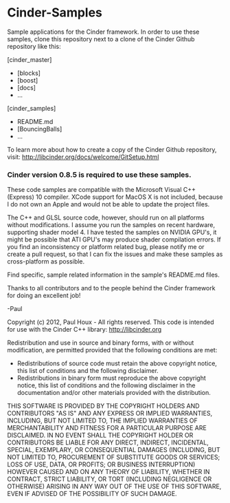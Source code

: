 Cinder-Samples
==============

Sample applications for the Cinder framework. In order to use these samples, clone this repository next to a clone of the Cinder Github repository like this:

[cinder_master]
* [blocks]
* [boost]
* [docs]
* ...

[cinder_samples]
* README.md
* [BouncingBalls]
* ...


To learn more about how to create a copy of the Cinder Github repository, visit: http://libcinder.org/docs/welcome/GitSetup.html 


### Cinder version 0.8.5 is required to use these samples.


These code samples are compatible with the Microsoft Visual C++ (Express) 10 compiler. XCode support for MacOS X is not included, because I do not own an Apple and would not be able to update the project files.

The C++ and GLSL source code, however, should run on all platforms without modifications. I assume you run the samples on recent hardware, supporting shader model 4. I have tested the samples on NVIDIA GPU's, it might be possible that ATI GPU's may produce shader compilation errors. If you find an inconsistency or platform related bug, please notify me or create a pull request, so that I can fix the issues and make these samples as cross-platform as possible. 

Find specific, sample related information in the sample's README.md files.

Thanks to all contributors and to the people behind the Cinder framework for doing an excellent job!

-Paul



Copyright (c) 2012, Paul Houx - All rights reserved. This code is intended for use with the Cinder C++ library: http://libcinder.org

Redistribution and use in source and binary forms, with or without modification, are permitted provided that the following conditions are met:

* Redistributions of source code must retain the above copyright notice, this list of conditions and the following disclaimer.
* Redistributions in binary form must reproduce the above copyright notice, this list of conditions and the following disclaimer in the documentation and/or other materials provided with the distribution.

THIS SOFTWARE IS PROVIDED BY THE COPYRIGHT HOLDERS AND CONTRIBUTORS "AS IS" AND ANY EXPRESS OR IMPLIED WARRANTIES, INCLUDING, BUT NOT LIMITED TO, THE IMPLIED WARRANTIES OF MERCHANTABILITY AND FITNESS FOR A PARTICULAR PURPOSE ARE DISCLAIMED. IN NO EVENT SHALL THE COPYRIGHT HOLDER OR CONTRIBUTORS BE LIABLE FOR ANY DIRECT, INDIRECT, INCIDENTAL, SPECIAL, EXEMPLARY, OR CONSEQUENTIAL DAMAGES (INCLUDING, BUT NOT LIMITED TO, PROCUREMENT OF SUBSTITUTE GOODS OR SERVICES; LOSS OF USE, DATA, OR PROFITS; OR BUSINESS INTERRUPTION) HOWEVER CAUSED AND ON ANY THEORY OF LIABILITY, WHETHER IN CONTRACT, STRICT LIABILITY, OR TORT (INCLUDING NEGLIGENCE OR OTHERWISE) ARISING IN ANY WAY OUT OF THE USE OF THIS SOFTWARE, EVEN IF ADVISED OF THE POSSIBILITY OF SUCH DAMAGE.


